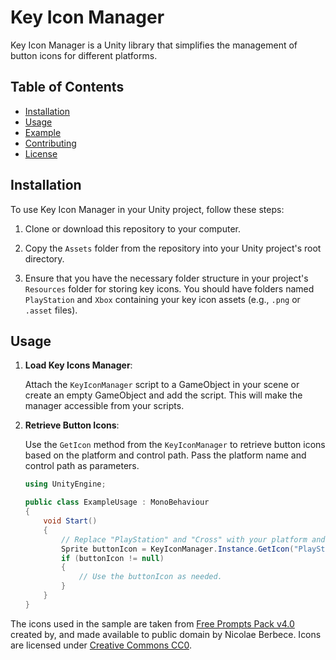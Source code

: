 # Key Icon Manager

Key Icon Manager is a Unity library that simplifies the management of button icons for different platforms.

## Table of Contents

- [Installation](#installation)
- [Usage](#usage)
- [Example](#example)
- [Contributing](#contributing)
- [License](#license)

## Installation

To use Key Icon Manager in your Unity project, follow these steps:

1. Clone or download this repository to your computer.

2. Copy the `Assets` folder from the repository into your Unity project's root directory.

3. Ensure that you have the necessary folder structure in your project's `Resources` folder for storing key icons. You should have folders named `PlayStation` and `Xbox` containing your key icon assets (e.g., `.png` or `.asset` files).

## Usage

1. **Load Key Icons Manager**:

   Attach the `KeyIconManager` script to a GameObject in your scene or create an empty GameObject and add the script. This will make the manager accessible from your scripts.

2. **Retrieve Button Icons**:

   Use the `GetIcon` method from the `KeyIconManager` to retrieve button icons based on the platform and control path. Pass the platform name and control path as parameters.

   ```csharp
   using UnityEngine;

   public class ExampleUsage : MonoBehaviour
   {
       void Start()
       {
           // Replace "PlayStation" and "Cross" with your platform and control path.
           Sprite buttonIcon = KeyIconManager.Instance.GetIcon("PlayStation", "buttonSouth");
           if (buttonIcon != null)
           {
               // Use the buttonIcon as needed.
           }
       }
   }


 The icons used in the sample are taken from [Free Prompts Pack v4.0](https://opengameart.org/content/free-keyboard-and-controllers-prompts-pack) created by, and made available to public domain by Nicolae Berbece.
 Icons are licensed under [Creative Commons CC0](https://creativecommons.org/publicdomain/zero/1.0/).